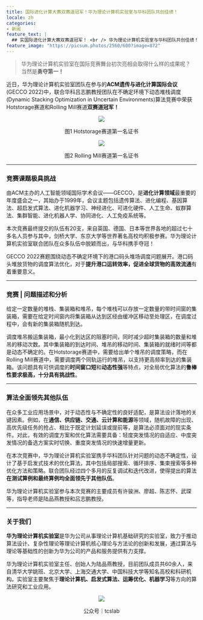 ```yaml
---
title: 国际进化计算大赛双赛道冠军！华为理论计算机实验室与华科团队共创佳绩！
locale: zh
categories:
- 新闻
feature_text: |
  ## 实国际进化计算大赛双赛道冠军！ <br /> 华为理论计算机实验室与华科团队共创佳绩！
feature_image: "https://picsum.photos/2560/600?image=872"
---
```


> 华为理论计算机实验室在国际竞赛舞台初次亮相会取得什么样的成果呢？
> 当然是**勇夺第一！**



近日，华为理论计算机实验室团队在参与的**ACM遗传与进化计算国际会议**(GECCO 2022)中，联合华科吕志鹏教授团队在不确定环境下动态堆栈调度(Dynamic Stacking Optimization in Uncertain Environments)算法竞赛中荣获Hotstorage赛道和Rolling Mill赛道**双赛道冠军！**

<p align="center"><img src="https://camo.githubusercontent.com/32837fcb3a0061c30aef36617048cd8a5b36c4afdf6a00530f675c7dd826c57f/68747470733a2f2f6d6d62697a2e717069632e636e2f6d6d62697a5f706e672f754d67515248376e64744f746468625170356a3669626d626a6c69624b58367654394957544658703166743253374e62784431567a4c4b774a596b5142755a396d74756c4777364d65657173586c487157326138435645672f3634303f77785f666d743d706e6726777866726f6d3d352677785f6c617a793d312677785f636f3d31"></p>

<p align="center">图1 Hotstorage赛道第一名证书</p>

<p align="center"><img src="https://camo.githubusercontent.com/b4c7639b7dc963c55bdb21fd78e93b192ac906e95f69a4282d8520ab1508e14a/68747470733a2f2f6d6d62697a2e717069632e636e2f6d6d62697a5f706e672f754d67515248376e64744f746468625170356a3669626d626a6c69624b5836765439484973384953446b506574674871426674517272434178696331763167707856736d72393458524c65623241397169625963306f7369625a512f3634303f77785f666d743d706e6726777866726f6d3d352677785f6c617a793d312677785f636f3d31"></p>

<p align="center">图2 Rolling Mill赛道第一名证书</p>


---


### **竞赛课题极具挑战**







由ACM主办的人工智能领域国际学术会议——GECCO，是**进化计算领域**最重要的年度盛会之一，其始办于1999年，会议主题包括遗传算法、进化编程、基因算法、超启发式算法、进化机器学习、神经进化、可进化硬件、人工生命、蚁群算法、集群智能、进化机器人学、协同进化、人工免疫系统等。



本次竞赛最终提交的队伍有20支，来自英国、德国、日本等世界各地的超过七十多名人员参与其中，剑桥大学、东京大学等世界著名高校均积极参赛。华为理论计算机实验室联合团队在众多队伍中脱颖而出，与华科携手夺冠！



GECCO 2022赛题围绕动态不确定环境下的港口码头堆场调度问题展开。港口码头堆放货物的调度算法优化，对于**提升港口运转效率，促进全球货物的高效流通**有着重要意义。


---

### **竞赛 | 问题描述和分析**





给定一定数量的堆栈、集装箱和堆吊，每个堆栈可以存放一定数量的带时间窗的集装箱，需要在给定时间窗内将集装箱从达到区经由缓冲区移动至处理区，在调度过程中，会有新的集装箱随机到达。



调度堆吊搬运集装箱，最小化到达区的阻塞时间，同时减少超时集装箱的数量和堆吊的移动次数。其中集装箱的到达时间、堆吊的移动时间、集装箱的就绪时间等都是动态不确定的。在Hotstorage赛道中，需要给出单个堆吊的调度策略，而在Rolling Mill赛道中，需要调度两个同轨运行的堆吊，以支持更高频率到达的集装箱。该问题具有可供调度的**时间窗口短**和**动态性强**等特点，对全局优化算法的**鲁棒性要求极高，十分具有挑战性**。


---

### **算法全面领先其他队伍**

在众多工业应用场景中，对于动态性与不确定性的良好适配，是算法设计落地的关键因素。例如，在**通信、供应链、交通、云计算和能源**等领域，随机故障的出现、高优先级任务的抢占、相比于既定计划延误或提前等，是算法必须面对的现实条件。对此，有效的调度方案和优化算法需要具备：轻度突发情况的自适应、中度突发情况的备选方案实时切换、重度突发情况的快速增量更新。



在本次竞赛中，华为理论计算机实验室携手华科团队针对问题的动态不确定性，设计了基于启发式技术的优化算法，其中包括局部搜索、循环排序、集束搜索等多种优化方法和策略。联合团队经过四个多月的反复调试和迭代改进，使得提出的算法**在测试算例和最终算例均全面领先于其他队伍**。



华为理论计算机实验室参与本次竞赛的主要成员有许骏洲、廖超、陈志怀、武琛等，指导老师是陆品燕教授和吕志鹏教授。


---


### 关于我们

**华为理论计算机实验室**是华为公司从事理论计算机基础研究的实验室，致力于推动算法设计、复杂性理论等理论计算机核心理论与方法论的创新和发展，通过算法与理论等基础性的创新为华为公司的产品和服务提供有力支撑。



华为理论计算机实验室主任、创始人为陆品燕教授，目前团队成员共60余人，来自清华大学姚班、北京大学、上海交通大学、中国科技大学等知名高校和科研机构。实验室主要聚焦于**理论计算机、启发式算法、运筹优化、机器学习**等方向的算法研究和工业应用。


<p align="center"><img src="https://camo.githubusercontent.com/9ee54312d99cfa94c46941adf16de00ad28687e3448d8638f84ecff47a16dfb8/68747470733a2f2f6d6d62697a2e717069632e636e2f6d6d62697a5f6a70672f754d67515248376e64744f746468625170356a3669626d626a6c69624b58367654395a6961714e37714a65427364563972663565676b66333039746e7779594974577173524c724c3868384f63463539586e73744a6a6a43412f3634303f77785f666d743d6a70656726777866726f6d3d352677785f6c617a793d312677785f636f3d31"></p>


<p align="center">公众号｜tcslab</p>
